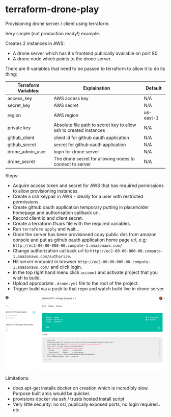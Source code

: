 # terraform-drone-play
Provisioning drone server / client using terraform.

Very simple (not production ready!) example.

Creates 2 instances in AWS:
   * A drone server which has it's frontend publically available on port 80.
   * A drone node which points to the drone server.

There are 8 variables that need to be passed to terraform to allow it to do its thing:

|Terraform Variables:    | Explaination        | Default       |
|------------------------|----------------|---------------| 
| access_key             | AWS access key |    N/A        |
| secret_key             | AWS secret     |    N/A        |
| region                 | AWS region     |    us-east-1  |
| private key            | Absolute file path to secret key to allow ssh to created instances  | N/A |
| github_client          | client id for github oauth application | N/A |
| github_secret          | secret for github oauth application | N/A |
| drone_admin_user       | login for drone server | N/A |
| drone_secret           | The drone secret for allowing nodes to connect to server | N/A |

Steps:

 * Acquire access token and secret for AWS that has required permissions to allow provisioning instances.
 * Create a ssh keypair in AWS - ideally for a user with restricted permissions.
 * Create github oauth application temporary putting in placeholder homepage and authorisation callback url.
 * Record client id and client secret. 
 * Create a terraform.tfvars file with the required variables. 
 * Run `terraform apply` and wait...
 * Once the server has been provisioned copy public dns from amazon console and put as github oauth application home page url, e.g: `http://ec2-00-00-000-00.compute-1.amazonaws.com/`
 * Change authorization callback url to `http://ec2-00-00-000-00.compute-1.amazonaws.com/authorize`.
 * Hit server endpoint in browser `http://ec2-00-00-000-00.compute-1.amazonaws.com/` and click login.
 * In the top right hand menu click `account` and activate project that you wish to build.
 * Upload appropriate `.drone.yml` file to the root of the project.  
 * Trigger build via a push to that repo and watch build live in drone server.

![alt tag](./screenshot.png)


Limitations:

  * does apt-get installs docker on creation which is incredibly slow. Purpose built amis would be quicker.
  * provisions docker via ssh / trusts hosted install script
  * Very little security: no ssl, publically exposed ports, no login required.. etc.



